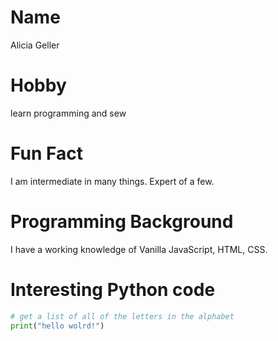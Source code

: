 # Name
Alicia Geller

# Hobby
learn programming and sew

# Fun Fact
I am intermediate in many things. Expert of a few. 


# Programming Background
I have a working knowledge of Vanilla JavaScript, HTML, CSS.

# Interesting Python code
```python
# get a list of all of the letters in the alphabet 
print("hello wolrd!")
```


